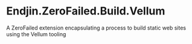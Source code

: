 # Endjin.ZeroFailed.Build.Vellum
A ZeroFailed extension encapsulating a process to build static web sites using the Vellum tooling
